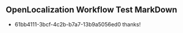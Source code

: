 ## OpenLocalization Workflow Test MarkDown
* 61bb4111-3bcf-4c2b-b7a7-13b9a5056ed0 thanks!

<!--HONumber=Aug16_HO3-->


